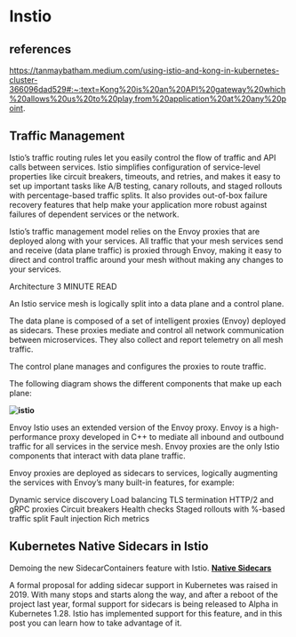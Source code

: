# Instio

## references

<https://tanmaybatham.medium.com/using-istio-and-kong-in-kubernetes-cluster-366096dad529#:~:text=Kong%20is%20an%20API%20gateway%20which%20allows%20us%20to%20play,from%20application%20at%20any%20point>.

## Traffic Management

Istio’s traffic routing rules let you easily control the flow of traffic and API calls between services. Istio simplifies configuration of service-level properties like circuit breakers, timeouts, and retries, and makes it easy to set up important tasks like A/B testing, canary rollouts, and staged rollouts with percentage-based traffic splits. It also provides out-of-box failure recovery features that help make your application more robust against failures of dependent services or the network.

Istio’s traffic management model relies on the Envoy proxies that are deployed along with your services. All traffic that your mesh services send and receive (data plane traffic) is proxied through Envoy, making it easy to direct and control traffic around your mesh without making any changes to your services.

Architecture
 3 MINUTE READ  

An Istio service mesh is logically split into a data plane and a control plane.

The data plane is composed of a set of intelligent proxies (Envoy) deployed as sidecars. These proxies mediate and control all network communication between microservices. They also collect and report telemetry on all mesh traffic.

The control plane manages and configures the proxies to route traffic.

The following diagram shows the different components that make up each plane:

**![istio](https://istio.io/v1.7/docs/ops/deployment/architecture/arch.svg)**

Envoy
Istio uses an extended version of the Envoy proxy. Envoy is a high-performance proxy developed in C++ to mediate all inbound and outbound traffic for all services in the service mesh. Envoy proxies are the only Istio components that interact with data plane traffic.

Envoy proxies are deployed as sidecars to services, logically augmenting the services with Envoy’s many built-in features, for example:

Dynamic service discovery
Load balancing
TLS termination
HTTP/2 and gRPC proxies
Circuit breakers
Health checks
Staged rollouts with %-based traffic split
Fault injection
Rich metrics

## Kubernetes Native Sidecars in Istio

Demoing the new SidecarContainers feature with Istio.
**[Native Sidecars](https://istio.io/latest/blog/2023/native-sidecars/)**

A formal proposal for adding sidecar support in Kubernetes was raised in 2019. With many stops and starts along the way, and after a reboot of the project last year, formal support for sidecars is being released to Alpha in Kubernetes 1.28. Istio has implemented support for this feature, and in this post you can learn how to take advantage of it.
